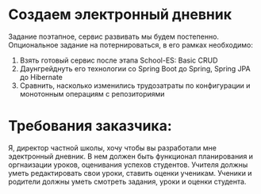 # Создаем электронный дневник

Задание поэтапное, сервис развивать мы будем постепенно.
Опциональное задание на потернироваться, в его рамках необходимо:
1) Взять готовый сервис после этапа School-ES: Basic CRUD
2) Даунгрейднуть его технологии со Spring Boot до Spring, Spring JPA до Hibernate
3) Сравнить, насколько изменились трудозатраты по конфигурации и монотонным операциям с репозиториями

# Требования заказчика:
Я, директор частной школы, хочу чтобы вы разработали мне эдектронный дневник.
В нем должен быть функционал планирования и оргнаизации уроков, оценивания успехов студентов.
Учителя должны уметь редактировать свои уроки, ставить оценки ученикам. Ученики и родители должны уметь смотреть задания, уроки и оценки студента.
